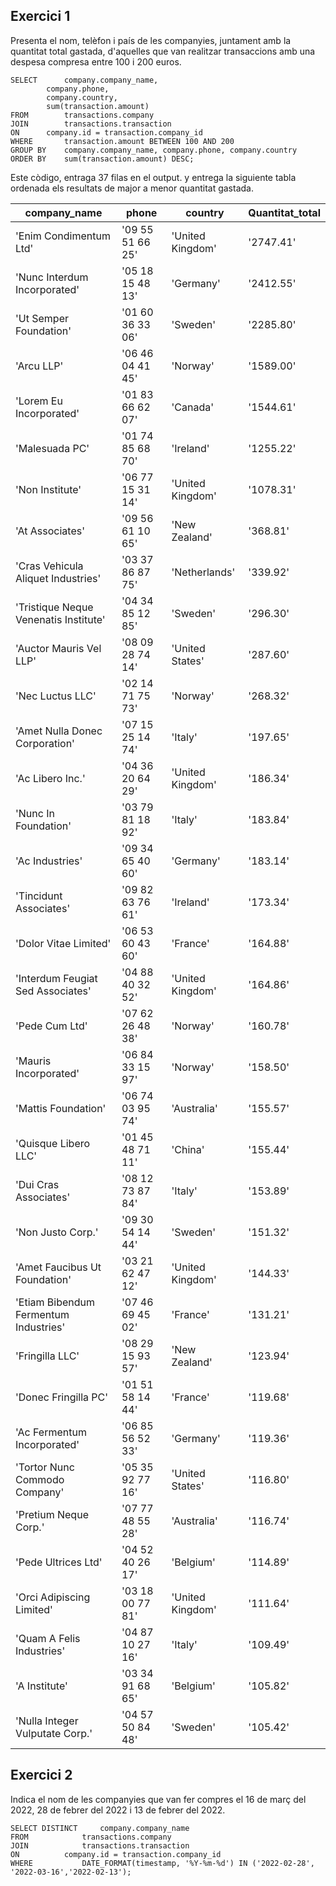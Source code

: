 ## Exercici 1
Presenta el nom, telèfon i país de les companyies, juntament amb la quantitat total gastada, 
d'aquelles que van realitzar transaccions amb una despesa compresa entre 100 i 200 euros. 

	SELECT		company.company_name,
			company.phone,
			company.country,
			sum(transaction.amount)
   	FROM		transactions.company
	JOIN		transactions.transaction
	ON		company.id = transaction.company_id
	WHERE		transaction.amount BETWEEN 100 AND 200
	GROUP BY	company.company_name, company.phone, company.country
	ORDER BY	sum(transaction.amount) DESC;

Este còdigo, entraga 37 filas en el output. y entrega la siguiente tabla ordenada els resultats de major a menor quantitat gastada.

|company_name | phone | country | Quantitat_total|
|-------------|--|--|--|
|'Enim Condimentum Ltd' | '09 55 51 66 25' | 'United Kingdom' | '2747.41'|
|'Nunc Interdum Incorporated' | '05 18 15 48 13' | 'Germany' | '2412.55'|
|'Ut Semper Foundation' | '01 60 36 33 06' | 'Sweden' | '2285.80'|
|'Arcu LLP' | '06 46 04 41 45' | 'Norway' | '1589.00'|
|'Lorem Eu Incorporated' | '01 83 66 62 07' | 'Canada' | '1544.61'|
|'Malesuada PC' | '01 74 85 68 70' | 'Ireland' | '1255.22'|
|'Non Institute' | '06 77 15 31 14' | 'United Kingdom' | '1078.31'|
|'At Associates' | '09 56 61 10 65' | 'New Zealand' | '368.81'|
|'Cras Vehicula Aliquet Industries' | '03 37 86 87 75' | 'Netherlands' | '339.92'|
|'Tristique Neque Venenatis Institute' | '04 34 85 12 85' | 'Sweden' | '296.30'|
|'Auctor Mauris Vel LLP' | '08 09 28 74 14' | 'United States' | '287.60'|
|'Nec Luctus LLC' | '02 14 71 75 73' | 'Norway' | '268.32'|
|'Amet Nulla Donec Corporation' | '07 15 25 14 74' | 'Italy' | '197.65'|
|'Ac Libero Inc.' | '04 36 20 64 29' | 'United Kingdom' | '186.34'|
|'Nunc In Foundation' | '03 79 81 18 92' | 'Italy' | '183.84'|
|'Ac Industries' | '09 34 65 40 60' | 'Germany' | '183.14'|
|'Tincidunt Associates' | '09 82 63 76 61' | 'Ireland' | '173.34'|
|'Dolor Vitae Limited' | '06 53 60 43 60' | 'France' | '164.88'|
|'Interdum Feugiat Sed Associates' | '04 88 40 32 52' | 'United Kingdom' | '164.86'|
|'Pede Cum Ltd' | '07 62 26 48 38' | 'Norway' | '160.78'|
|'Mauris Incorporated' | '06 84 33 15 97' | 'Norway' | '158.50'|
|'Mattis Foundation' | '06 74 03 95 74' | 'Australia' | '155.57'|
|'Quisque Libero LLC' | '01 45 48 71 11' | 'China' | '155.44'|
|'Dui Cras Associates' | '08 12 73 87 84' | 'Italy' | '153.89'|
|'Non Justo Corp.' | '09 30 54 14 44' | 'Sweden' | '151.32'|
|'Amet Faucibus Ut Foundation' | '03 21 62 47 12' | 'United Kingdom' | '144.33'|
|'Etiam Bibendum Fermentum Industries' | '07 46 69 45 02' | 'France' | '131.21'|
|'Fringilla LLC' | '08 29 15 93 57' | 'New Zealand' | '123.94'|
|'Donec Fringilla PC' | '01 51 58 14 44' | 'France' | '119.68'|
|'Ac Fermentum Incorporated' | '06 85 56 52 33' | 'Germany' | '119.36'|
|'Tortor Nunc Commodo Company' | '05 35 92 77 16' | 'United States' | '116.80'|
|'Pretium Neque Corp.' | '07 77 48 55 28' | 'Australia' | '116.74'|
|'Pede Ultrices Ltd' | '04 52 40 26 17' | 'Belgium' | '114.89'|
|'Orci Adipiscing Limited' | '03 18 00 77 81' | 'United Kingdom' | '111.64'|
|'Quam A Felis Industries' | '04 87 10 27 16' | 'Italy' | '109.49'|
|'A Institute' | '03 34 91 68 65' | 'Belgium' | '105.82'|
|'Nulla Integer Vulputate Corp.' | '04 57 50 84 48' | 'Sweden' | '105.42'|


## Exercici 2
Indica el nom de les companyies que van fer compres el 16 de març del 2022, 28 de febrer del 2022 i 13 de febrer del 2022.

	SELECT DISTINCT		company.company_name
	FROM 			transactions.company
	JOIN			transactions.transaction
	ON			company.id = transaction.company_id
	WHERE			DATE_FORMAT(timestamp, '%Y-%m-%d') IN ('2022-02-28', '2022-03-16','2022-02-13');






